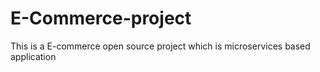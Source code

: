# E-Commerce-project
This is a E-commerce open source project which is microservices based application
